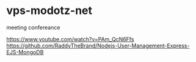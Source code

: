 # vps-modotz-net
meeting confereance

https://www.youtube.com/watch?v=PAm_QcN6Ffs
https://github.com/RaddyTheBrand/Nodejs-User-Management-Express-EJS-MongoDB
